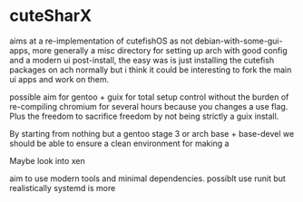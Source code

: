 # cuteSharX
 aims at a re-implementation of cutefishOS as not debian-with-some-gui-apps, more generally a misc directory for setting up arch with good config and a modern ui post-install, the easy was is just installing the cutefish packages on ach normally but i think it could be interesting to fork the main ui apps and work on them.
 
 possible aim for gentoo + guix for total setup control without the burden of re-compiling chromium for several hours  because you changes a use flag. Plus the freedom to sacrifice freedom by not being strictly a guix install.
 
 By starting from nothing but a gentoo stage 3 or arch base + base-devel we should be able to ensure a clean environment for making a 
 
 Maybe look into xen
 
 aim to use modern tools and minimal dependencies. possiblt use runit but realistically systemd is more 
